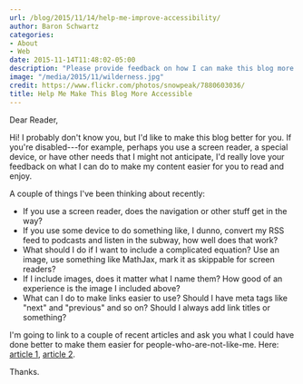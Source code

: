 ```yaml
---
url: /blog/2015/11/14/help-me-improve-accessibility/
author: Baron Schwartz
categories:
- About
- Web
date: 2015-11-14T11:48:02-05:00
description: "Please provide feedback on how I can make this blog more accessible"
image: "/media/2015/11/wilderness.jpg"
credit: https://www.flickr.com/photos/snowpeak/7880603036/
title: Help Me Make This Blog More Accessible
---
```


Dear Reader,

Hi! I probably don't know you, but I'd like to make this blog better for you. If
you're disabled---for example, perhaps you use a screen reader, a special
device, or have other needs that I might not anticipate, I'd really love your
feedback on what I can do to make my content easier for you to read and enjoy.

<!--more-->

A couple of things I've been thinking about recently:

- If you use a screen reader, does the navigation or other stuff get in the way?
- If you use some device to do something like, I dunno, convert my RSS feed to
  podcasts and listen in the subway, how well does that work?
- What should I do if I want to include a complicated equation? Use an image,
  use something like MathJax, mark it as skippable for screen readers?
- If I include images, does it matter what I name them? How good of an
  experience is the image I included above?
- What can I do to make links easier to use? Should I have meta tags like "next"
  and "previous" and so on? Should I always add link titles or something?

I'm going to link to a couple of recent articles and ask you what I could have
done better to make them easier for people-who-are-not-like-me. Here: [article
1](/blog/2015/11/12/universal-scalability-law-teach-mysql/), [article
  2](/blog/2015/11/10/what-its-like/).

Thanks.

